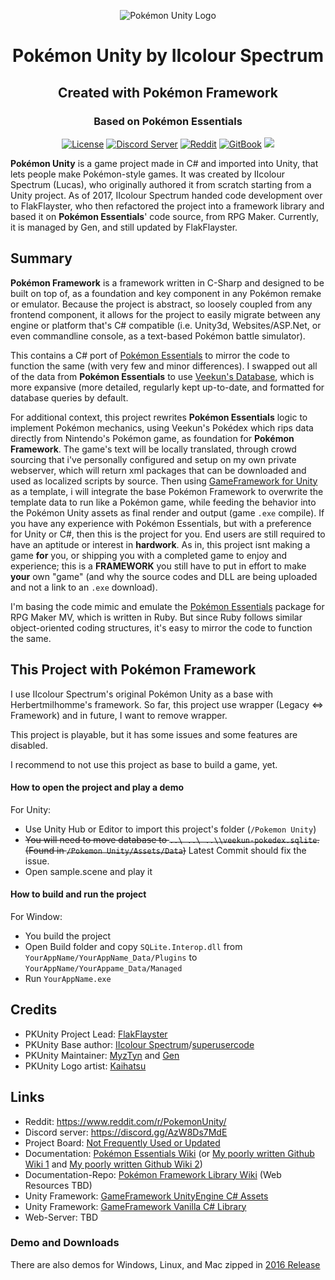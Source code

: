 <p align="center">
  <img alt="Pokémon Unity Logo" src="https://styles.redditmedia.com/t5_39moy/styles/bannerPositionedImage_6is405sk53j01.png" />
  <h1 align="center">Pokémon Unity by IIcolour Spectrum</h1>
  <h2 align="center">Created with Pokémon Framework</h2>
  <h3 align="center">Based on Pokémon Essentials</h3>
  <p align="center">
    <a href="https://opensource.org/licenses/BSD-3-Clause"><img alt="License" src="https://img.shields.io/badge/license-New%20BSD-blue.svg"/></a>
    <a href="https://discord.gg/CCF2YVP"><img alt="Discord Server" src="https://img.shields.io/badge/join%20us%20on-discord-7289DA.svg"/></a>
    <a href="https://www.reddit.com/r/PokemonUnity/"><img alt="Reddit" src="https://img.shields.io/badge/join%20us%20on-reddit-ff5700.svg"/></a>
    <a href="https://herbertmilhomme.github.io/PokemonUnity/"><img alt="GitBook" src="https://img.shields.io/badge/view%20docs%20on-gitbook-blue.svg"/></a>
    <a href="https://herbertmilhomme.visualstudio.com/PokemonUnity/_build/index?definitionId=3"><img src="https://herbertmilhomme.visualstudio.com/_apis/public/build/definitions/90a2f24a-6d43-47cd-9e21-be259c022c96/3/badge"/></a>
  </p>
</p>

**Pokémon Unity** is a game project made in C# and imported into Unity, that lets people make Pokémon-style games. It was created by IIcolour Spectrum (Lucas), who originally authored it from scratch starting from a Unity project. As of 2017, IIcolour Spectrum handed code development over to FlakFlayster, who then refactored the project into a framework library and based it on **Pokémon Essentials**' code source, from RPG Maker. Currently, it is managed by Gen, and still updated by FlakFlayster.

## Summary 

**Pokémon Framework** is a framework written in C-Sharp and designed to be built on top of, as a foundation and key component in any Pokémon remake or emulator. Because the project is abstract, so loosely coupled from any frontend component, it allows for the project to easily migrate between any engine or platform that's C# compatible (i.e. Unity3d, Websites/ASP.Net, or even commandline console, as a text-based Pokémon battle simulator).

This contains a C# port of [Pokémon Essentials](https://github.com/griest024/essentials-sample-project) to mirror the code to function the same (with very few and minor differences). I swapped out all of the data from **Pokémon Essentials** to use [Veekun's Database](https://github.com/veekun/pokedex), which is more expansive (more detailed, regularly kept up-to-date, and formatted for database queries by default.

For additional context, this project rewrites **Pokémon Essentials** logic to implement Pokémon mechanics, using Veekun's Pokédex which rips data directly from Nintendo's Pokémon game, as foundation for **Pokémon Framework**. The game's text will be locally translated, through crowd sourcing that i've personally configured and setup on my own private webserver, which will return xml packages that can be downloaded and used as localized scripts by source. Then using [GameFramework for Unity](https://github.com/EllanJiang/GameFramework) as a template, i will integrate the base Pokémon Framework to overwrite the template data to run like a Pokémon game, while feeding the behavior into the Pokémon Unity assets as final render and output (game `.exe` compile). If you have any experience with Pokémon Essentials, but with a preference for Unity or C#, then this is the project for you. End users are still required to have an aptitude or interest in **hardwork**. As in, this project isnt making a game __for__ you, or shipping you with a completed game to enjoy and experience; this is a **FRAMEWORK** you still have to put in effort to make __your__ own "game" (and why the source codes and DLL are being uploaded and not a link to an `.exe` download).

I'm basing the code mimic and emulate the [Pokémon Essentials](https://pokemon-essentials.fandom.com/wiki/Pokémon_Essentials_Wiki) package for RPG Maker MV, which is written in Ruby. But since Ruby follows similar object-oriented coding structures, it's easy to mirror the code to function the same.

## This Project with Pokémon Framework

I use IIcolour Spectrum's original Pokémon Unity as a base with Herbertmilhomme's framework. So far, this project use wrapper (Legacy <=> Framework) and in future, I want to remove wrapper. 

This project is playable, but it has some issues and some features are disabled.

I recommend to not use this project as base to build a game, yet. 

#### How to open the project and play a demo ####

For Unity: 
  - Use Unity Hub or Editor to import this project's folder (`/Pokemon Unity`)
  - <s>You will need to move database to `..\ ..\ ..\\veekun-pokedex.sqlite`. (Found in `/Pokemon Unity/Assets/Data`)</s>
Latest Commit should fix the issue. 
  - Open sample.scene and play it

#### How to build and run the project ####

For Window:
  - You build the project
  - Open Build folder and copy `SQLite.Interop.dll` from `YourAppName/YourAppName_Data/Plugins` to `YourAppName/YourAppame_Data/Managed`
  - Run `YourAppName.exe`

## Credits

* PKUnity Project Lead: [FlakFlayster](https://github.com/herbertmilhomme/)
* PKUnity Base author: [IIcolour Spectrum](https://www.reddit.com/user/IIcolour_Spectrum)/[superusercode](https://www.reddit.com/user/Lucas_One/)
* PKUnity Maintainer: [MyzTyn](https://github.com/MyzTyn/) and [Gen](https://github.com/gen3vra/)
* PKUnity Logo artist: [Kaihatsu](https://twitter.com/KaihatsuYT)

## Links

* Reddit: https://www.reddit.com/r/PokemonUnity/
* Discord server: https://discord.gg/AzW8Ds7MdE
* Project Board: [Not Frequently Used or Updated](https://github.com/herbertmilhomme/PokemonUnity/projects/1)
* Documentation: [Pokémon Essentials Wiki](https://pokemon-essentials.fandom.com/wiki/Pokemon_Essentials_Wiki) (or [My poorly written Github Wiki 1](https://herbertmilhomme.github.io/PokemonUnity/) and [My poorly written Github Wiki 2](https://github.com/herbertmilhomme/PokemonUnity/tree/gh-pages))
* Documentation-Repo: [Pokémon Framework Library Wiki](https://github.com/PokemonUnity/pklibrary/tree/dev_feature_web-docs) (Web Resources TBD)
* Unity Framework: [GameFramework UnityEngine C# Assets](https://github.com/EllanJiang/UnityGameFramework)
* Unity Framework: [GameFramework Vanilla C# Library](https://github.com/EllanJiang/GameFramework)
* Web-Server: TBD 

### Demo and Downloads 

There are also demos for Windows, Linux, and Mac zipped in [2016 Release](https://github.com/PokemonUnity/PokemonUnity/releases)